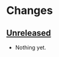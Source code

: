 # Changes

## [Unreleased]
- Nothing yet.

[Unreleased]: https://github.com/gesedels/sabot/tree/main
